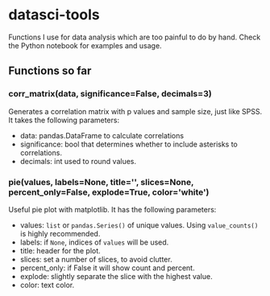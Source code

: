 # datasci-tools
Functions I use for data analysis which are too painful to do by hand. Check the Python notebook for examples and usage.

## Functions so far

### corr_matrix(data, significance=False, decimals=3)

Generates a correlation matrix with p values and sample size, just like SPSS. It takes the following parameters:

- data: pandas.DataFrame to calculate correlations
- significance: bool that determines whether to include asterisks to correlations.
- decimals: int used to round values.

### pie(values, labels=None, title='', slices=None, percent_only=False, explode=True, color='white')

Useful pie plot with matplotlib. It has the following parameters:

- values: `list` or `pandas.Series()` of unique values. Using `value_counts()` is highly recommended.
- labels: if `None`, indices of `values` will be used.
- title: header for the plot.
- slices: set a number of slices, to avoid clutter.
- percent_only: if False it will show count and percent.
- explode: slightly separate the slice with the highest value.
- color: text color.
